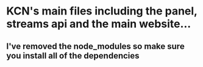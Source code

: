 # KCN's main files including the panel, streams api and the main website...
## I've removed the node_modules so make sure you install all of the dependencies 
